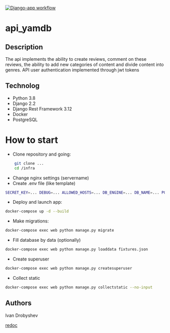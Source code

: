 [![Django-app workflow](https://github.com/gufin/yamdb_final/actions/workflows/yamdb_workflow.yml/badge.svg)](https://github.com/gufin/yamdb_final/actions/workflows/yamdb_workflow.yml)
# api_yamdb
## Description

The api implements the ability to create reviews, comment on these reviews, the ability to add new categories of content and divide content into genres. API user authentication implemented through jwt tokens
## Technolog

- Python 3.8
- Django 2.2
- Django Rest Framework 3.12
- Docker
- PostgreSQL

# How to start

- Clone repository and going:
```sh
    git clone ...
    cd /infra
```

- Change nginx settings (servername)
- Create .env file (like template)
 
```sh
SECRET_KEY=... DEBUG=... ALLOWED_HOSTS=... DB_ENGINE=... DB_NAME=... POSTGRES_USER=... POSTGRES_PASSWORD=... DB_HOST=... DB_PORT=...
```

- Deploy and launch app:
```sh
docker-compose up -d --build
```
- Make migrations:
```sh
docker-compose exec web python manage.py migrate
```

- Fill database by data (optionally)
```sh
docker-compose exec web python manage.py loaddata fixtures.json
```
- Create superuser
```sh
docker-compose exec web python manage.py createsuperuser
```
- Collect static
```sh
docker-compose exec web python manage.py collectstatic --no-input
```
## Authors
Ivan Drobyshev

[redoc](http://84.201.175.228/redoc/)

